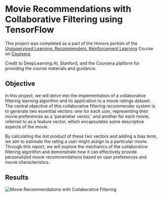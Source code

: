 
# Movie Recommendations with Collaborative Filtering using TensorFlow

This project was completed as a part of the Honors portion of the [Unsupervised Learning, Recommenders, Reinforcement Learning](https://www.coursera.org/learn/unsupervised-learning-recommenders-reinforcement-learning) Course on [Coursera](https://www.coursera.org/).

Credit to DeepLearning.AI, Stanford, and the Coursera platform for providing the course materials and guidance.

## Objective

In this project, we will delve into the implementation of a collaborative filtering learning algorithm and its application to a movie ratings dataset. The central objective of this collaborative filtering recommender system is to generate two essential vectors: one for each user, representing their movie preferences as a 'parameter vector,' and another for each movie, referred to as a feature vector, which encapsulates some descriptive aspects of the movie.

By calculating the dot product of these two vectors and adding a bias term, we aim to estimate the rating a user might assign to a particular movie. Through this report, we will explore the mechanics of the collaborative filtering algorithm and demonstrate how it can effectively provide personalized movie recommendations based on user preferences and movie characteristics.
## Results

![Movie Recommendations with Collaborative Filtering](https://blogger.googleusercontent.com/img/b/R29vZ2xl/AVvXsEgysX-s9Z9js798vL6TQD3po7zSYK_FKbJBjQbUOrdU2_QboXb2DYdwgSvAHx4-NqgNsHCYkvkyAzCVLx3iukYgeKsRmoGZewGW4cB9k8AnLvuSjLZ_CRyPHfS36ZrZokEfT5PTqwCQhao5dz7yKxXFJv5nEezn5AOifeu_kBF8gw2XJXuPp02sKBFYAQA/s1600/movie-recommendations-with-collaborative-filtering.png)